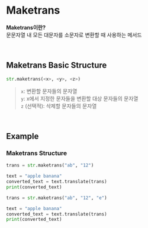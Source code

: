 # Maketrans
**Maketrans이란?** <br>
문문자열 내 모든 대문자를 소문자로 변환할 때 사용하는 메서드

<br>

## Maketrans Basic Structure
```python
str.maketrans(<x>, <y>, <z>)
```
> `x`: 변환할 문자들의 문자열 <br> `y`: x에서 지정한 문자들을 변환할 대상 문자들의 문자열 <br> `z` (선택적): 삭제할 문자들의 문자열

<br>

## Example
### Maketrans Structure
```python
trans = str.maketrans("ab", "12")

text = "apple banana"
converted_text = text.translate(trans)
print(converted_text)
```
```python
trans = str.maketrans("ab", "12", "e")

text = "apple banana"
converted_text = text.translate(trans)
print(converted_text)
```